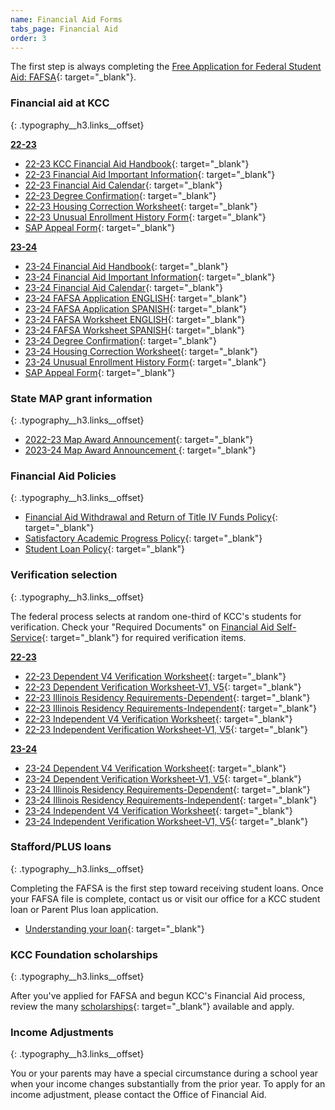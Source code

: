 ```yaml
---
name: Financial Aid Forms
tabs_page: Financial Aid
order: 3
---
```

The first step is always completing the [Free Application for Federal Student Aid: FAFSA](http://www.fafsa.gov/){: target="_blank"}.

### Financial aid at KCC
{: .typography__h3.links__offset}

**<u>22-23</u>**

* [22-23 KCC Financial Aid Handbook](../uploads/pdf/1-up-Financial-Aid-Handbook-2022-23.pdf){: target="_blank"}
* [22-23 Financial Aid Important Information](../uploads/pdf/22-23-Financial-Aid-Important-Information.pdf){: target="_blank"}
* [22-23 Financial Aid Calendar](../uploads/pdf/22-23-FA-Calendar.pdf){: target="_blank"}
* [22-23 Degree Confirmation](../uploads/pdf/22-23-Degree-Confirmation.pdf){: target="_blank"}
* [22-23 Housing Correction Worksheet](../uploads/pdf/22-23-Housing-Correction-Worksheet.pdf){: target="_blank"}
* [22-23 Unusual Enrollment History Form](../uploads/pdf/22-23-Unusual-Enrollment-History-Form.pdf){: target="_blank"}
* [SAP Appeal Form](../uploads/pdf/SAP-Appeal-Form.pdf){: target="_blank"}

**<u>23-24</u>**

* [23-24 Financial Aid Handbook](../uploads/pdf/23-24-Financial-Aid-Handbook.pdf){: target="_blank"}
* [23-24 Financial Aid Important Information](../uploads/pdf/23-24-Financial-Aid-Important-Information.pdf){: target="_blank"}
* [23-24 Financial Aid Calendar](../uploads/pdf/23-24-Financial-Aid-Calendar.pdf){: target="_blank"}
* [23-24 FAFSA Application ENGLISH](../uploads/pdf/2023-24-FAFSA-application-English.pdf){: target="_blank"}
* [23-24 FAFSA Application SPANISH](../uploads/pdf/2023-24-FAFSA-application-Spanish.pdf){: target="_blank"}
* [23-24 FAFSA Worksheet ENGLISH](../uploads/pdf/2023-24-fafsa-worksheet--ENGLISH.pdf){: target="_blank"}
* [23-24 FAFSA Worksheet SPANISH](../uploads/pdf/2023-24-fafsa-worksheet--SPANISH.pdf){: target="_blank"}
* [23-24 Degree Confirmation](../uploads/pdf/23-24-Degree-Confirmation.pdf){: target="_blank"}
* [23-24 Housing Correction Worksheet](../uploads/pdf/23-24-Housing-Correction-Worksheet.pdf){: target="_blank"}
* [23-24 Unusual Enrollment History Form](../uploads/pdf/23-24-Unusual-Enrollment-History-Form.pdf){: target="_blank"}
* [SAP Appeal Form](../uploads/pdf/SAP-Appeal-Form.pdf){: target="_blank"}

### State MAP grant information
{: .typography__h3.links__offset}

* [2022-23 Map Award Announcement​](../uploads/pdf/22-23-MAP-Award-Announcement.pdf){: target="_blank"}
* [2023-24 Map Award Announcement&nbsp;](../uploads/pdf/23-24-MAP-Award-Announcement.pdf){: target="_blank"}

### Financial Aid Policies
{: .typography__h3.links__offset}

* [Financial Aid Withdrawal and Return of Title IV Funds Policy](../uploads/pdf/Financial-Aid-Withdrawal-and-Return-of-Title-IV-Funds-Policy.pdf){: target="_blank"}
* [Satisfactory Academic Progress Policy](../uploads/pdf/Satisfactory-Academic-Progress-SAP-Policy.pdf){: target="_blank"}
* [Student Loan Policy](../uploads/pdf/Student-Loan-Policy.pdf){: target="_blank"}

### Verification selection
{: .typography__h3.links__offset}

The federal process selects at random one-third of KCC's students for verification. Check your "Required Documents" on [Financial Aid Self-Service](https://selfservice.kcc.edu/Student/FinancialAid/Home){: target="_blank"} for required verification items.&nbsp;

**<u>22-23</u>**

* [22-23 Dependent V4 Verification Worksheet](../uploads/pdf/22-23-Dependent-V4-Verification-Worksheet.pdf){: target="_blank"}
* [22-23 Dependent Verification Worksheet-V1, V5](../uploads/pdf/22-23-Dependent-Verification-Worksheet-V1%2C-V5.pdf){: target="_blank"}
* [22-23 Illinois Residency Requirements-Dependent](../uploads/pdf/22-23-Illinois-Residency-Requirements-Dependent.pdf){: target="_blank"}
* [22-23 Illinois Residency Requirements-Independent](../uploads/pdf/22-23-Illinois-Residency-Requirements-Independent.pdf){: target="_blank"}
* [22-23 Independent V4 Verification Worksheet](../uploads/pdf/22-23-Independent-V4-Verification-Worksheet.pdf){: target="_blank"}
* [22-23 Independent Verification Worksheet-V1, V5](../uploads/pdf/22-23-Independent-Verification-Worksheet-V1%2C-V5.pdf){: target="_blank"}

**<u>23-24</u>**

* [23-24 Dependent V4 Verification Worksheet](../uploads/pdf/23-24-Dependent-V4-Verification-Worksheet.pdf){: target="_blank"}
* [23-24 Dependent Verification Worksheet-V1, V5](../uploads/pdf/23-24-Dependent-Verification-Worksheet-V1%2C-V5.pdf){: target="_blank"}
* [23-24 Illinois Residency Requirements-Dependent](../uploads/pdf/23-24-Illinois-Residency-Requirements-Dependent.pdf){: target="_blank"}
* [23-24 Illinois Residency Requirements-Independent](../uploads/pdf/23-24-Illinois-Residency-Requirements-Independent.pdf){: target="_blank"}
* [23-24 Independent V4 Verification Worksheet](../uploads/pdf/23-24-Independent-V4-Verification-Worksheet.pdf){: target="_blank"}
* [23-24 Independent Verification Worksheet-V1, V5](../uploads/pdf/23-24-Independent-Verification-Worksheet-V1%2C-V5.pdf){: target="_blank"}

### Stafford/PLUS loans
{: .typography__h3.links__offset}

Completing the FAFSA is the first step toward receiving student loans. Once your FAFSA file is complete, contact us or visit our office for a KCC student loan or Parent Plus loan application.

* [Understanding your loan](../uploads/understanding-federal-direct-staff-Loan.pdf){: target="_blank"}

### KCC Foundation scholarships
{: .typography__h3.links__offset}

After you've applied for FAFSA and begun KCC's Financial Aid process, review the many [scholarships](http://foundation.kcc.edu/scholarships/){: target="_blank"} available and apply.

### Income Adjustments
{: .typography__h3.links__offset}

You or your parents may have a special circumstance during a school year when your income changes substantially from the prior year. To apply for an income adjustment, please contact the Office of Financial Aid.​​​​